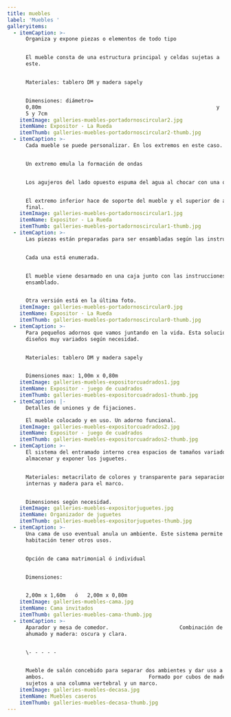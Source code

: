```yaml
---
title: muebles
label: 'Muebles '
galleryitems:
  - itemCaption: >-
      Organiza y expone piezas o elementos de todo tipo


      El mueble consta de una estructura principal y celdas sujetas a
      este.                          


      Materiales: tablero DM y madera sapely


      Dimensiones: diámetro=
      0,80m                                                         y  espesor=
      5 y 7cm
    itemImage: galleries-muebles-portadornoscircular2.jpg
    itemName: Expositor - La Rueda
    itemThumb: galleries-muebles-portadornoscircular2-thumb.jpg
  - itemCaption: >-
      Cada mueble se puede personalizar. En los extremos en este caso.


      Un extremo emula la formación de ondas


      Los agujeros del lado opuesto espuma del agua al chocar con una orilla.  


      El extremo inferior hace de soporte del mueble y el superior de acabado
      final.
    itemImage: galleries-muebles-portadornoscircular1.jpg
    itemName: Expositor - La Rueda
    itemThumb: galleries-muebles-portadornoscircular1-thumb.jpg
  - itemCaption: >-
      Las piezas están preparadas para ser ensambladas según las instrucciones. 


      Cada una está enumerada.


      El mueble viene desarmado en una caja junto con las instrucciones del
      ensamblado.


      Otra versión está en la última foto.
    itemImage: galleries-muebles-portadornoscircular0.jpg
    itemName: Expositor - La Rueda
    itemThumb: galleries-muebles-portadornoscircular0-thumb.jpg
  - itemCaption: >-
      Para pequeños adornos que vamos juntando en la vida. Esta solución permite
      diseños muy variados según necesidad.


      Materiales: tablero DM y madera sapely


      Dimensiones max: 1,00m x 0,80m
    itemImage: galleries-muebles-expositorcuadrados1.jpg
    itemName: Expositor - juego de cuadrados
    itemThumb: galleries-muebles-expositorcuadrados1-thumb.jpg
  - itemCaption: |-
      Detalles de uniones y de fijaciones.

      El mueble colocado y en uso. Un adorno funcional.
    itemImage: galleries-muebles-expositorcuadrados2.jpg
    itemName: Expositor - juego de cuadrados
    itemThumb: galleries-muebles-expositorcuadrados2-thumb.jpg
  - itemCaption: >-
      El sistema del entramado interno crea espacios de tamaños variados para
      almacenar y exponer los juguetes. 


      Materiales: metacrilato de colores y transparente para separaciones
      internas y madera para el marco.


      Dimensiones según necesidad.
    itemImage: galleries-muebles-expositorjuguetes.jpg
    itemName: Organizador de juguetes
    itemThumb: galleries-muebles-expositorjuguetes-thumb.jpg
  - itemCaption: >-
      Una cama de uso eventual anula un ambiente. Este sistema permite a una
      habitación tener otros usos.


      Opción de cama matrimonial ó individual


      Dimensiones: 


      2,00m x 1,60m   ó   2,00m x 0,80m
    itemImage: galleries-muebles-cama.jpg
    itemName: Cama invitados
    itemThumb: galleries-muebles-cama-thumb.jpg
  - itemCaption: >-
      Aparador y mesa de comedor.                       Combinación de vidrio
      ahumado y madera: oscura y clara. 


      \- - - - -                                                          


      Mueble de salón concebido para separar dos ambientes y dar uso a
      ambos.                                  Formado por cubos de madera
      sujetos a una columna vertebral y un marco.
    itemImage: galleries-muebles-decasa.jpg
    itemName: Muebles caseros
    itemThumb: galleries-muebles-decasa-thumb.jpg
---
```


